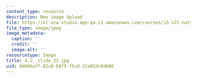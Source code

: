 ```yaml
---
content_type: resource
description: New image Upload
file: https://ol-ocw-studio-app-qa.s3.amazonaws.com/courses/15-s21-nuts-and-bolts-of-business-plans-january-iap-2014/ddb06a7f82c0b8f5f5cd21a02dc0d680_4.2._slide_32.jpg
file_type: image/jpeg
image_metadata:
  caption: ''
  credit: ''
  image-alt: ''
resourcetype: Image
title: 4.2._slide_32.jpg
uid: ddb06a7f-82c0-b8f5-f5cd-21a02dc0d680
---
```

